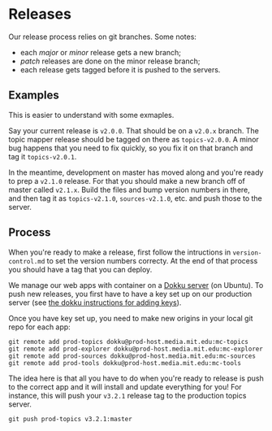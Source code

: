 Releases
========

Our release process relies on git branches.  Some notes:
* each *major* or *minor* release gets a new branch;
* *patch* releases are done on the minor release branch;
* each release gets tagged before it is pushed to the servers.

Examples
--------

This is easier to understand with some exmaples.

Say your current release is `v2.0.0`. That should be on a `v2.0.x` branch. The topic mapper release should be tagged on there as `topics-v2.0.0`. A minor bug happens that you need to fix quickly, so you fix it on that branch and tag it `topics-v2.0.1`.

In the meantime, development on master has moved along and you're ready to prep a `v2.1.0` release.  For that you should make a new branch off of master called `v2.1.x`.  Build the files and bump version numbers in there, and then tag it as `topics-v2.1.0`, `sources-v2.1.0`, etc. and push those to the server.

Process
-------

When you're ready to make a release, first follow the intructions in `version-control.md` to set the version numbers correcty.  At the end of that process you should have a tag that you can deploy.

We manage our web apps with container on a [Dokku server](http://dokku.viewdocs.io/dokku/) (on Ubuntu). To push new releases, you first have to have a key set up on our production server (see [the dokku instructions for adding keys](http://dokku.viewdocs.io/dokku/deployment/user-management/#adding-ssh-keys)).

Once you have key set up, you need to make new origins in your local git repo for each app:
```
git remote add prod-topics dokku@prod-host.media.mit.edu:mc-topics
git remote add prod-explorer dokku@prod-host.media.mit.edu:mc-explorer
git remote add prod-sources dokku@prod-host.media.mit.edu:mc-sources
git remote add prod-tools dokku@prod-host.media.mit.edu:mc-tools
```

The idea here is that all you have to do when you're ready to release is push to the correct app and it will install and update everything for you! For instance, this will push your `v3.2.1` release tag to the production topics server.

```
git push prod-topics v3.2.1:master
```